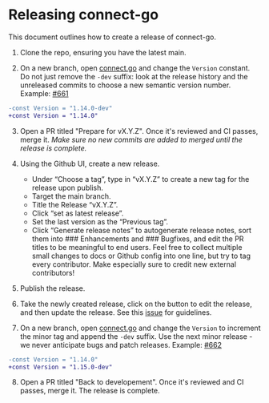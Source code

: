 # Releasing connect-go

This document outlines how to create a release of connect-go.

1. Clone the repo, ensuring you have the latest main.

2. On a new branch, open [connect.go](connect.go) and change the `Version` constant. Do not just remove the `-dev` suffix: look at the release history and the unreleased commits to choose a new semantic version number. Example: [#661](https://github.com/connectrpc/connect-go/pull/661)
```patch
-const Version = "1.14.0-dev"
+const Version = "1.14.0"
```

3. Open a PR titled "Prepare for vX.Y.Z". Once it's reviewed and CI passes, merge it. *Make sure no new commits are added to merged until the release is complete.*

4. Using the Github UI, create a new release.
    - Under “Choose a tag”, type in “vX.Y.Z” to create a new tag for the release upon publish.
    - Target the main branch.
    - Title the Release “vX.Y.Z”.
    - Click “set as latest release”.
    - Set the last version as the “Previous tag”.
    - Click “Generate release notes” to autogenerate release notes, sort them into ### Enhancements and ### Bugfixes, and edit the PR titles to be meaningful to end users. Feel free to collect multiple small changes to docs or Github config into one line, but try to tag every contributor. Make especially sure to credit new external contributors!

5. Publish the release.

6. Take the newly created release, click on the button to edit the release, and then update the release. See this [issue](https://github.com/orgs/community/discussions/8226) for guidelines.

7. On a new branch, open [connect.go](connect.go) and change the `Version` to increment the minor tag and append the `-dev` suffix. Use the next minor release - we never anticipate bugs and patch releases. Example: [#662](https://github.com/connectrpc/connect-go/pull/662)
```patch
-const Version = "1.14.0"
+const Version = "1.15.0-dev"
```

8. Open a PR titled "Back to developement". Once it's reviewed and CI passes, merge it. The release is complete.

